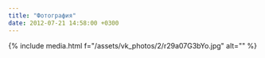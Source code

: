 ```yaml
---
title: "Фотография"
date: 2012-07-21 14:58:00 +0300
---
```



{% include media.html f="/assets/vk_photos/2/r29a07G3bYo.jpg" alt="" %}
